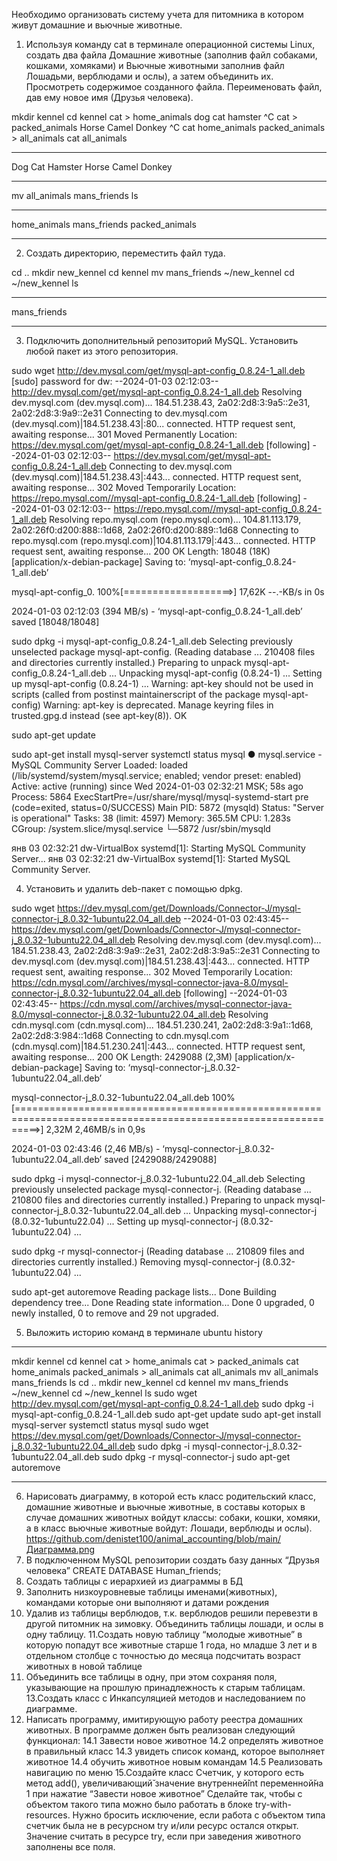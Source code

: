 Необходимо организовать систему учета для питомника в котором живут
домашние и вьючные животные.

1. Используя команду cat в терминале операционной системы Linux, создать два файла Домашние животные (заполнив файл собаками, кошками, хомяками) и Вьючные животными заполнив файл Лошадьми, верблюдами и ослы), а затем объединить их. Просмотреть содержимое созданного файла. Переименовать файл, дав ему новое имя (Друзья человека).

mkdir kennel
cd kennel
cat > home_animals
dog
cat
hamster
^C
cat > packed_animals
Horse
Camel
Donkey
^C
cat home_animals packed_animals > all_animals
cat all_animals
______________________________________________________
Dog
Cat
Hamster
Horse
Camel
Donkey
______________________________________________________
mv all_animals mans_friends
ls
______________________________________________________
home_animals  mans_friends  packed_animals
______________________________________________________

2. Создать директорию, переместить файл туда.

cd ..
mkdir new_kennel
cd kennel
mv mans_friends ~/new_kennel
cd ~/new_kennel
ls
______________________________________________________
mans_friends
______________________________________________________

3. Подключить дополнительный репозиторий MySQL. Установить любой пакет
из этого репозитория.

sudo wget http://dev.mysql.com/get/mysql-apt-config_0.8.24-1_all.deb
[sudo] password for dw: 
--2024-01-03 02:12:03--  http://dev.mysql.com/get/mysql-apt-config_0.8.24-1_all.deb
Resolving dev.mysql.com (dev.mysql.com)... 184.51.238.43, 2a02:2d8:3:9a5::2e31, 2a02:2d8:3:9a9::2e31
Connecting to dev.mysql.com (dev.mysql.com)|184.51.238.43|:80... connected.
HTTP request sent, awaiting response... 301 Moved Permanently
Location: https://dev.mysql.com/get/mysql-apt-config_0.8.24-1_all.deb [following]
--2024-01-03 02:12:03--  https://dev.mysql.com/get/mysql-apt-config_0.8.24-1_all.deb
Connecting to dev.mysql.com (dev.mysql.com)|184.51.238.43|:443... connected.
HTTP request sent, awaiting response... 302 Moved Temporarily
Location: https://repo.mysql.com//mysql-apt-config_0.8.24-1_all.deb [following]
--2024-01-03 02:12:03--  https://repo.mysql.com//mysql-apt-config_0.8.24-1_all.deb
Resolving repo.mysql.com (repo.mysql.com)... 104.81.113.179, 2a02:26f0:d200:888::1d68, 2a02:26f0:d200:889::1d68
Connecting to repo.mysql.com (repo.mysql.com)|104.81.113.179|:443... connected.
HTTP request sent, awaiting response... 200 OK
Length: 18048 (18K) [application/x-debian-package]
Saving to: ‘mysql-apt-config_0.8.24-1_all.deb’

mysql-apt-config_0. 100%[===================>]  17,62K  --.-KB/s    in 0s      

2024-01-03 02:12:03 (394 MB/s) - ‘mysql-apt-config_0.8.24-1_all.deb’ saved [18048/18048]

sudo dpkg -i mysql-apt-config_0.8.24-1_all.deb
Selecting previously unselected package mysql-apt-config.
(Reading database ... 210408 files and directories currently installed.)
Preparing to unpack mysql-apt-config_0.8.24-1_all.deb ...
Unpacking mysql-apt-config (0.8.24-1) ...
Setting up mysql-apt-config (0.8.24-1) ...
Warning: apt-key should not be used in scripts (called from postinst maintainerscript of the package mysql-apt-config)
Warning: apt-key is deprecated. Manage keyring files in trusted.gpg.d instead (see apt-key(8)).
OK

sudo apt-get update

sudo apt-get install mysql-server
systemctl status mysql
● mysql.service - MySQL Community Server
     Loaded: loaded (/lib/systemd/system/mysql.service; enabled; vendor preset: enabled)
     Active: active (running) since Wed 2024-01-03 02:32:21 MSK; 58s ago
    Process: 5864 ExecStartPre=/usr/share/mysql/mysql-systemd-start pre (code=exited, status=0/SUCCESS)
   Main PID: 5872 (mysqld)
     Status: "Server is operational"
      Tasks: 38 (limit: 4597)
     Memory: 365.5M
        CPU: 1.283s
     CGroup: /system.slice/mysql.service
             └─5872 /usr/sbin/mysqld

янв 03 02:32:21 dw-VirtualBox systemd[1]: Starting MySQL Community Server...
янв 03 02:32:21 dw-VirtualBox systemd[1]: Started MySQL Community Server.


4. Установить и удалить deb-пакет с помощью dpkg.

sudo wget https://dev.mysql.com/get/Downloads/Connector-J/mysql-connector-j_8.0.32-1ubuntu22.04_all.deb
--2024-01-03 02:43:45--  https://dev.mysql.com/get/Downloads/Connector-J/mysql-connector-j_8.0.32-1ubuntu22.04_all.deb
Resolving dev.mysql.com (dev.mysql.com)... 184.51.238.43, 2a02:2d8:3:9a9::2e31, 2a02:2d8:3:9a5::2e31
Connecting to dev.mysql.com (dev.mysql.com)|184.51.238.43|:443... connected.
HTTP request sent, awaiting response... 302 Moved Temporarily
Location: https://cdn.mysql.com//archives/mysql-connector-java-8.0/mysql-connector-j_8.0.32-1ubuntu22.04_all.deb [following]
--2024-01-03 02:43:45--  https://cdn.mysql.com//archives/mysql-connector-java-8.0/mysql-connector-j_8.0.32-1ubuntu22.04_all.deb
Resolving cdn.mysql.com (cdn.mysql.com)... 184.51.230.241, 2a02:2d8:3:9a1::1d68, 2a02:2d8:3:984::1d68
Connecting to cdn.mysql.com (cdn.mysql.com)|184.51.230.241|:443... connected.
HTTP request sent, awaiting response... 200 OK
Length: 2429088 (2,3M) [application/x-debian-package]
Saving to: ‘mysql-connector-j_8.0.32-1ubuntu22.04_all.deb’

mysql-connector-j_8.0.32-1ubuntu22.04_all.deb      100%[================================================================================================================>]   2,32M  2,46MB/s    in 0,9s    

2024-01-03 02:43:46 (2,46 MB/s) - ‘mysql-connector-j_8.0.32-1ubuntu22.04_all.deb’ saved [2429088/2429088]

sudo dpkg -i mysql-connector-j_8.0.32-1ubuntu22.04_all.deb
Selecting previously unselected package mysql-connector-j.
(Reading database ... 210800 files and directories currently installed.)
Preparing to unpack mysql-connector-j_8.0.32-1ubuntu22.04_all.deb ...
Unpacking mysql-connector-j (8.0.32-1ubuntu22.04) ...
Setting up mysql-connector-j (8.0.32-1ubuntu22.04) ...

sudo dpkg -r mysql-connector-j
(Reading database ... 210809 files and directories currently installed.)
Removing mysql-connector-j (8.0.32-1ubuntu22.04) ...

sudo apt-get autoremove
Reading package lists... Done
Building dependency tree... Done
Reading state information... Done
0 upgraded, 0 newly installed, 0 to remove and 29 not upgraded.


5. Выложить историю команд в терминале ubuntu
history
________________________________________________________________
mkdir kennel
cd kennel
cat > home_animals
cat > packed_animals
cat home_animals packed_animals > all_animals
cat all_animals
mv all_animals mans_friends
ls
cd ..
mkdir new_kennel
cd kennel
mv mans_friends ~/new_kennel
cd ~/new_kennel
ls
sudo wget http://dev.mysql.com/get/mysql-apt-config_0.8.24-1_all.deb
sudo dpkg -i mysql-apt-config_0.8.24-1_all.deb
sudo apt-get update
sudo apt-get install mysql-server
systemctl status mysql
sudo wget https://dev.mysql.com/get/Downloads/Connector-J/mysql-connector-j_8.0.32-1ubuntu22.04_all.deb
sudo dpkg -i mysql-connector-j_8.0.32-1ubuntu22.04_all.deb
sudo dpkg -r mysql-connector-j
sudo apt-get autoremove
________________________________________________________________
6. Нарисовать диаграмму, в которой есть класс родительский класс, домашние
животные и вьючные животные, в составы которых в случае домашних
животных войдут классы: собаки, кошки, хомяки, а в класс вьючные животные
войдут: Лошади, верблюды и ослы).
https://github.com/denistet100/animal_accounting/blob/main/Диаграмма.png
8. В подключенном MySQL репозитории создать базу данных “Друзья
человека”
CREATE DATABASE Human_friends;
10. Создать таблицы с иерархией из диаграммы в БД
11. Заполнить низкоуровневые таблицы именами(животных), командами
которые они выполняют и датами рождения
12. Удалив из таблицы верблюдов, т.к. верблюдов решили перевезти в другой
питомник на зимовку. Объединить таблицы лошади, и ослы в одну таблицу.
11.Создать новую таблицу “молодые животные” в которую попадут все
животные старше 1 года, но младше 3 лет и в отдельном столбце с точностью
до месяца подсчитать возраст животных в новой таблице
13. Объединить все таблицы в одну, при этом сохраняя поля, указывающие на
прошлую принадлежность к старым таблицам.
13.Создать класс с Инкапсуляцией методов и наследованием по диаграмме.
14. Написать программу, имитирующую работу реестра домашних животных.
В программе должен быть реализован следующий функционал:
14.1 Завести новое животное
14.2 определять животное в правильный класс
14.3 увидеть список команд, которое выполняет животное
14.4 обучить животное новым командам
14.5 Реализовать навигацию по меню
15.Создайте класс Счетчик, у которого есть метод add(), увеличивающий̆
значение внутренней̆int переменной̆на 1 при нажатие “Завести новое
животное” Сделайте так, чтобы с объектом такого типа можно было работать в
блоке try-with-resources. Нужно бросить исключение, если работа с объектом
типа счетчик была не в ресурсном try и/или ресурс остался открыт. Значение
считать в ресурсе try, если при заведения животного заполнены все поля.

